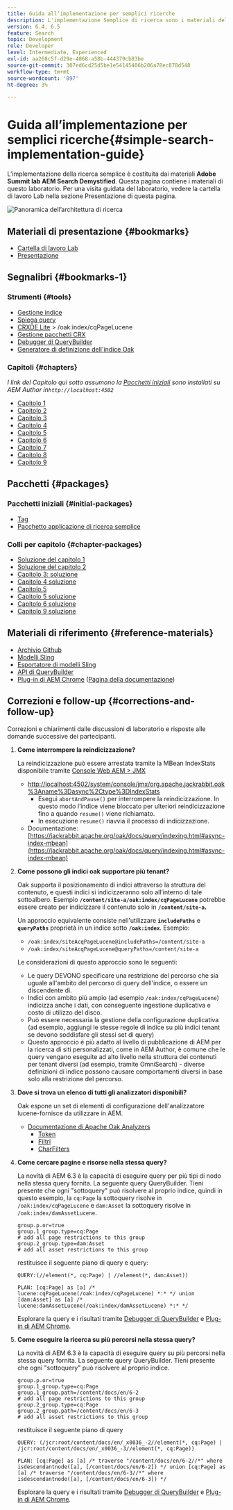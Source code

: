 ```yaml
---
title: Guida all’implementazione per semplici ricerche
description: L'implementazione Semplice di ricerca sono i materiali del laboratorio del Summit 2017 AEM Ricerca Demystified. Questa pagina contiene i materiali di questo laboratorio. Per una visita guidata del laboratorio, vedere la cartella di lavoro Lab nella sezione Presentazione di questa pagina.
version: 6.4, 6.5
feature: Search
topic: Development
role: Developer
level: Intermediate, Experienced
exl-id: aa268c5f-d29e-4868-a58b-444379cb83be
source-git-commit: 307ed6cd25d5be1e54145406b206a78ec878d548
workflow-type: tm+mt
source-wordcount: '897'
ht-degree: 3%

---
```


# Guida all’implementazione per semplici ricerche{#simple-search-implementation-guide}

L’implementazione della ricerca semplice è costituita dai materiali **Adobe Summit lab AEM Search Demystified**. Questa pagina contiene i materiali di questo laboratorio. Per una visita guidata del laboratorio, vedere la cartella di lavoro Lab nella sezione Presentazione di questa pagina.

![Panoramica dell’architettura di ricerca](assets/l4080/simple-search-application.png)

## Materiali di presentazione {#bookmarks}

* [Cartella di lavoro Lab](assets/l4080/l4080-lab-workbook.pdf)
* [Presentazione](assets/l4080/l4080-presentation.pdf)

## Segnalibri {#bookmarks-1}

### Strumenti {#tools}

* [Gestione indice](http://localhost:4502/libs/granite/operations/content/diagnosis/tool.html/granite_oakindexmanager)
* [Spiega query](http://localhost:4502/libs/granite/operations/content/diagnosis/tool.html/granite_queryperformance)
* [CRXDE Lite](http://localhost:4502/crx/de/index.jsp#/oak%3Aindex/cqPageLucene) > /oak:index/cqPageLucene
* [Gestione pacchetti CRX](http://localhost:4502/crx/packmgr/index.jsp)
* [Debugger di QueryBuilder](http://localhost:4502/libs/cq/search/content/querydebug.html?)
* [Generatore di definizione dell&#39;indice Oak](https://oakutils.appspot.com/generate/index)

### Capitoli {#chapters}

*I link del Capitolo qui sotto assumono la [Pacchetti iniziali](#initialpackages) sono installati su AEM Author in`http://localhost:4502`*

* [Capitolo 1](http://localhost:4502/editor.html/content/summit/l4080/chapter-1.html)
* [Capitolo 2](http://localhost:4502/editor.html/content/summit/l4080/chapter-2.html)
* [Capitolo 3](http://localhost:4502/editor.html/content/summit/l4080/chapter-3.html)
* [Capitolo 4](http://localhost:4502/editor.html/content/summit/l4080/chapter-4.html)
* [Capitolo 5](http://localhost:4502/editor.html/content/summit/l4080/chapter-5.html)
* [Capitolo 6](http://localhost:4502/editor.html/content/summit/l4080/chapter-6.html)
* [Capitolo 7](http://localhost:4502/editor.html/content/summit/l4080/chapter-7.html)
* [Capitolo 8](http://localhost:4502/editor.html/content/summit/l4080/chapter-8.html)
* [Capitolo 9](http://localhost:4502/editor.html/content/summit/l4080/chapter-9.html)

## Pacchetti {#packages}

### Pacchetti iniziali {#initial-packages}

* [Tag](assets/l4080/summit-tags.zip)
* [Pacchetto applicazione di ricerca semplice](assets/l4080/simple.ui.apps-0.0.1-snapshot.zip)

### Colli per capitolo {#chapter-packages}

* [Soluzione del capitolo 1](assets/l4080/l4080-chapter1.zip)
* [Soluzione del capitolo 2](assets/l4080/l4080-chapter2.zip)
* [Capitolo 3: soluzione](assets/l4080/l4080-chapter3.zip)
* [Capitolo 4 soluzione](assets/l4080/l4080-chapter4.zip)
* [Capitolo 5](assets/l4080/l4080-chapter5-setup.zip)
* [Capitolo 5 soluzione](assets/l4080/l4080-chapter5-solution.zip)
* [Capitolo 6 soluzione](assets/l4080/l4080-chapter6.zip)
* [Capitolo 9 soluzione](assets/l4080/l4080-chapter9.zip)

## Materiali di riferimento {#reference-materials}

* [Archivio Github](https://github.com/Adobe-Marketing-Cloud/aem-guides/tree/master/simple-search-guide)
* [Modelli Sling](https://sling.apache.org/documentation/bundles/models.html)
* [Esportatore di modelli Sling](https://sling.apache.org/documentation/bundles/models.html#exporter-framework-since-130)
* [API di QueryBuilder](https://experienceleague.adobe.com/docs/)
* [Plug-in di AEM Chrome](https://chrome.google.com/webstore/detail/aem-chrome-plug-in/ejdcnikffjleeffpigekhccpepplaode) ([Pagina della documentazione](https://adobe-consulting-services.github.io/acs-aem-tools/aem-chrome-plugin/))

## Correzioni e follow-up {#corrections-and-follow-up}

Correzioni e chiarimenti dalle discussioni di laboratorio e risposte alle domande successive dei partecipanti.

1. **Come interrompere la reindicizzazione?**

   La reindicizzazione può essere arrestata tramite la MBean IndexStats disponibile tramite [Console Web AEM > JMX](http://localhost:4502/system/console/jmx)

   * [http://localhost:4502/system/console/jmx/org.apache.jackrabbit.oak%3Aname%3Dasync%2Ctype%3DIndexStats](http://localhost:4502/system/console/jmx/org.apache.jackrabbit.oak%3Aname%3Dasync%2Ctype%3DIndexStats)
      * Esegui `abortAndPause()` per interrompere la reindicizzazione. In questo modo l’indice viene bloccato per ulteriori reindicizzazione fino a quando `resume()` viene richiamato.
      * In esecuzione `resume()` riavvia il processo di indicizzazione.
   * Documentazione: [https://jackrabbit.apache.org/oak/docs/query/indexing.html#async-index-mbean](https://jackrabbit.apache.org/oak/docs/query/indexing.html#async-index-mbean)

2. **Come possono gli indici oak supportare più tenant?**

   Oak supporta il posizionamento di indici attraverso la struttura del contenuto, e questi indici si indicizzeranno solo all’interno di tale sottoalbero. Esempio **`/content/site-a/oak:index/cqPageLucene`** potrebbe essere creato per indicizzare il contenuto solo in **`/content/site-a`.**

   Un approccio equivalente consiste nell&#39;utilizzare **`includePaths`** e **`queryPaths`** proprietà in un indice sotto **`/oak:index`**. Esempio:

   * `/oak:index/siteAcqPageLucene@includePaths=/content/site-a`
   * `/oak:index/siteAcqPageLucene@queryPaths=/content/site-a`

   Le considerazioni di questo approccio sono le seguenti:

   * Le query DEVONO specificare una restrizione del percorso che sia uguale all&#39;ambito del percorso di query dell&#39;indice, o essere un discendente di.
   * Indici con ambito più ampio (ad esempio `/oak:index/cqPageLucene`) indicizza anche i dati, con conseguente ingestione duplicativa e costo di utilizzo del disco.
   * Può essere necessaria la gestione della configurazione duplicativa (ad esempio, aggiungi le stesse regole di indice su più indici tenant se devono soddisfare gli stessi set di query)
   * Questo approccio è più adatto al livello di pubblicazione di AEM per la ricerca di siti personalizzati, come in AEM Author, è comune che le query vengano eseguite ad alto livello nella struttura dei contenuti per tenant diversi (ad esempio, tramite OmniSearch) - diverse definizioni di indice possono causare comportamenti diversi in base solo alla restrizione del percorso.


3. **Dove si trova un elenco di tutti gli analizzatori disponibili?**

   Oak espone un set di elementi di configurazione dell&#39;analizzatore lucene-fornisce da utilizzare in AEM.

   * [Documentazione di Apache Oak Analyzers](https://jackrabbit.apache.org/oak/docs/query/lucene.html#analyzers)
      * [Token](https://cwiki.apache.org/confluence/display/solr/Tokenizers)
      * [Filtri](https://cwiki.apache.org/confluence/display/solr/Filter+Descriptions)
      * [CharFilters](https://cwiki.apache.org/confluence/display/solr/CharFilterFactories)

4. **Come cercare pagine e risorse nella stessa query?**

   La novità di AEM 6.3 è la capacità di eseguire query per più tipi di nodo nella stessa query fornita. La seguente query QueryBuilder. Tieni presente che ogni &quot;sottoquery&quot; può risolvere al proprio indice, quindi in questo esempio, la `cq:Page` la sottoquery risolve in `/oak:index/cqPageLucene` e `dam:Asset` la sottoquery risolve in `/oak:index/damAssetLucene`.

   ```plain
   group.p.or=true
   group.1_group.type=cq:Page
   # add all page restrictions to this group
   group.2_group.type=dam:Asset
   # add all asset restrictions to this group
   ```

   restituisce il seguente piano di query e query:

   ```plain
   QUERY:(//element(*, cq:Page) | //element(*, dam:Asset))
   
   PLAN: [cq:Page] as [a] /* lucene:cqPageLucene(/oak:index/cqPageLucene) *:* */ union [dam:Asset] as [a] /* lucene:damAssetLucene(/oak:index/damAssetLucene) *:* */
   ```

   Esplorare la query e i risultati tramite [Debugger di QueryBuilder](http://localhost:4502/libs/cq/search/content/querydebug.html?_charset_=UTF-8&amp;query=group.p.or%3Dtrue%0D%0Agroup.1_group.type%3Dcq%3APage%0D%0A%23+add+all+page+restrictions+to+this+group%0D%0Agroup.2_group.type%3Ddam%3AAsset%0D%0A%23+add+all+asset+restrictions+to+this+group) e [Plug-in di AEM Chrome](https://chrome.google.com/webstore/detail/aem-chrome-plug-in/ejdcnikffjleeffpigekhccpepplaode?hl=en-US).

5. **Come eseguire la ricerca su più percorsi nella stessa query?**

   La novità di AEM 6.3 è la capacità di eseguire query su più percorsi nella stessa query fornita. La seguente query QueryBuilder. Tieni presente che ogni &quot;sottoquery&quot; può risolvere al proprio indice.

   ```plain
   group.p.or=true
   group.1_group.type=cq:Page
   group.1_group.path=/content/docs/en/6-2
   # add all page restrictions to this group
   group.2_group.type=cq:Page
   group.2_group.path=/content/docs/en/6-3
   # add all asset restrictions to this group
   ```

   restituisce il seguente piano di query

   ```plain
   QUERY: (/jcr:root/content/docs/en/_x0036_-2//element(*, cq:Page) | /jcr:root/content/docs/en/_x0036_-3//element(*, cq:Page))
   
   PLAN: [cq:Page] as [a] /* traverse "/content/docs/en/6-2//*" where isdescendantnode([a], [/content/docs/en/6-2]) */ union [cq:Page] as [a] /* traverse "/content/docs/en/6-3//*" where isdescendantnode([a], [/content/docs/en/6-3]) */
   ```

   Esplorare la query e i risultati tramite [Debugger di QueryBuilder](http://localhost:4502/libs/cq/search/content/querydebug.html?_charset_=UTF-8&amp;query=group.p.or%3Dtrue%0D%0Agroup.1_group.type%3Dcq%3APage%0D%0Agroup.1_group.path%3D%2Fcontent%2Fdocs%2Fen%2F6-2%0D%0A%23+add+all+page+restrictions+to+this+group%0D%0Agroup.2_group.type%3Dcq%3APage%0D%0Agroup.2_group.path%3D%2Fcontent%2Fdocs%2Fen%2F6-3%0D%0A%23+add+all+asset+restrictions+to+this+group) e [Plug-in di AEM Chrome](https://chrome.google.com/webstore/detail/aem-chrome-plug-in/ejdcnikffjleeffpigekhccpepplaode?hl=en-US).

